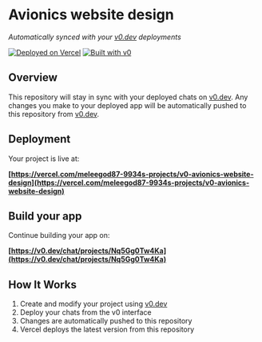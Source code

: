 # Avionics website design

*Automatically synced with your [v0.dev](https://v0.dev) deployments*

[![Deployed on Vercel](https://img.shields.io/badge/Deployed%20on-Vercel-black?style=for-the-badge&logo=vercel)](https://vercel.com/meleegod87-9934s-projects/v0-avionics-website-design)
[![Built with v0](https://img.shields.io/badge/Built%20with-v0.dev-black?style=for-the-badge)](https://v0.dev/chat/projects/Nq5Gg0Tw4Ka)

## Overview

This repository will stay in sync with your deployed chats on [v0.dev](https://v0.dev).
Any changes you make to your deployed app will be automatically pushed to this repository from [v0.dev](https://v0.dev).

## Deployment

Your project is live at:

**[https://vercel.com/meleegod87-9934s-projects/v0-avionics-website-design](https://vercel.com/meleegod87-9934s-projects/v0-avionics-website-design)**

## Build your app

Continue building your app on:

**[https://v0.dev/chat/projects/Nq5Gg0Tw4Ka](https://v0.dev/chat/projects/Nq5Gg0Tw4Ka)**

## How It Works

1. Create and modify your project using [v0.dev](https://v0.dev)
2. Deploy your chats from the v0 interface
3. Changes are automatically pushed to this repository
4. Vercel deploys the latest version from this repository
